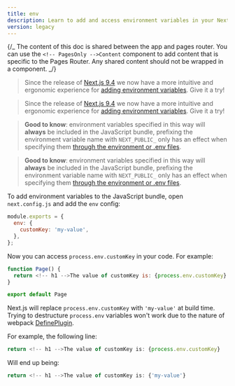 ```yaml
---
title: env
description: Learn to add and access environment variables in your Next.js application at build time.
version: legacy
---
```


{/_ The content of this doc is shared between the app and pages router. You can use the `<!-- PagesOnly -->Content` component to add content that is specific to the Pages Router. Any shared content should not be wrapped in a component. _/}

<!-- AppOnly -->

> Since the release of [Next.js 9.4](https://nextjs.org/blog/next-9-4) we now have a more intuitive and ergonomic experience for [adding environment variables](/docs/app/guides/environment-variables). Give it a try!

<!-- PagesOnly -->

> Since the release of [Next.js 9.4](https://nextjs.org/blog/next-9-4) we now have a more intuitive and ergonomic experience for [adding environment variables](/docs/pages/guides/environment-variables). Give it a try!

<!-- AppOnly -->

> **Good to know**: environment variables specified in this way will **always** be included in the JavaScript bundle, prefixing the environment variable name with `NEXT_PUBLIC_` only has an effect when specifying them [through the environment or .env files](/docs/app/guides/environment-variables).

<!-- PagesOnly -->

> **Good to know**: environment variables specified in this way will **always** be included in the JavaScript bundle, prefixing the environment variable name with `NEXT_PUBLIC_` only has an effect when specifying them [through the environment or .env files](/docs/pages/guides/environment-variables).

To add environment variables to the JavaScript bundle, open `next.config.js` and add the `env` config:

```js filename="next.config.js"
module.exports = {
  env: {
    customKey: 'my-value',
  },
};
```

Now you can access `process.env.customKey` in your code. For example:

```jsx
function Page() {
  return <!-- h1 -->The value of customKey is: {process.env.customKey}
}

export default Page
```

Next.js will replace `process.env.customKey` with `'my-value'` at build time. Trying to destructure `process.env` variables won't work due to the nature of webpack [DefinePlugin](https://webpack.js.org/plugins/define-plugin/).

For example, the following line:

```jsx
return <!-- h1 -->The value of customKey is: {process.env.customKey}
```

Will end up being:

```jsx
return <!-- h1 -->The value of customKey is: {'my-value'}
```

